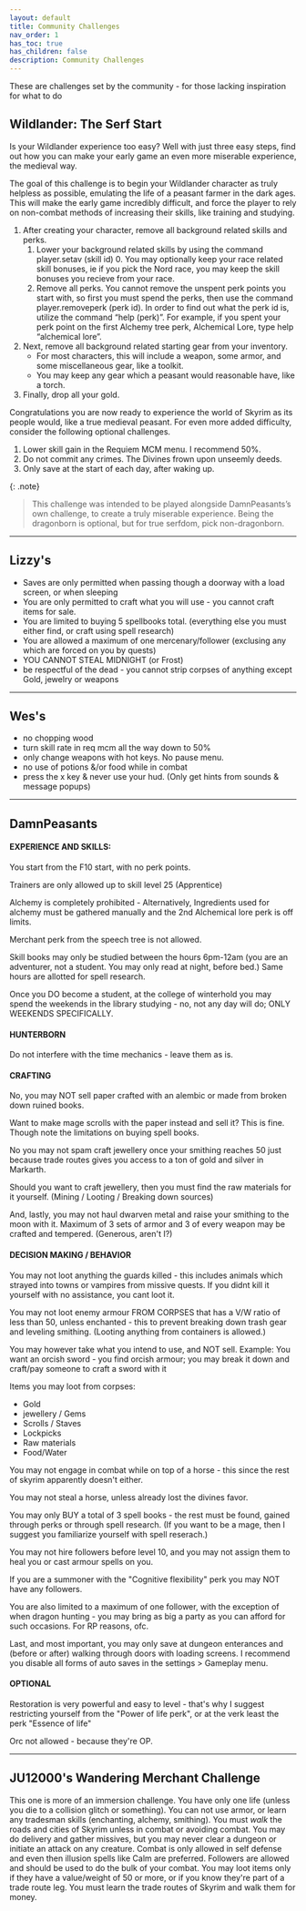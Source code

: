 ```yaml
---
layout: default
title: Community Challenges
nav_order: 1
has_toc: true
has_children: false
description: Community Challenges
---
```




These are challenges set by the community - for those lacking inspiration for what to do

## Wildlander: The Serf Start

Is your Wildlander experience too easy? Well with just three easy steps, find out how you can make your early game an even more miserable experience, the medieval way.

The goal of this challenge is to begin your Wildlander character as truly helpless as possible, emulating the life of a peasant farmer in the dark ages. This will make the early game incredibly difficult, and force the player to rely on non-combat methods of increasing their skills, like training and studying.

1. After creating your character, remove all background related skills and perks.
    1. Lower your background related skills by using the command player.setav (skill id) 0. You may optionally keep your race related skill bonuses, ie if you pick the Nord race, you may keep the skill bonuses you recieve from your race.
    2. Remove all perks. You cannot remove the unspent perk points you start with, so first you must spend the perks, then use the command player.removeperk (perk id). In order to find out what the perk id is, utilize the command “help (perk)”. For example, if you spent your perk point on the first Alchemy tree perk, Alchemical Lore, type help “alchemical lore”.
2. Next, remove all background related starting gear from your inventory.
    * For most characters, this will include a weapon, some armor, and some miscellaneous gear, like a toolkit.
    * You may keep any gear which a peasant would reasonable have, like a torch.
3. Finally, drop all your gold.

Congratulations you are now ready to experience the world of Skyrim as its people would, like a true medieval peasant. For even more added difficulty, consider the following optional challenges.

1. Lower skill gain in the Requiem MCM menu. I recommend 50%.
2. Do not commit any crimes. The Divines frown upon unseemly deeds.
3. Only save at the start of each day, after waking up.

{: .note}
> This challenge was intended to be played alongside DamnPeasants’s own challenge, to create a truly miserable experience. Being the dragonborn is optional, but for true serfdom, pick non-dragonborn.

--- 

## Lizzy's 

* Saves are only permitted when passing though a doorway with a load screen, or when sleeping
* You are only permitted to craft what you will use - you cannot craft items for sale.
* You are limited to buying 5 spellbooks total. (everything else you must either find, or craft using spell research)
* You are allowed a maximum of one mercenary/follower (exclusing any which are forced on you by quests)
* YOU CANNOT STEAL MIDNIGHT (or Frost)
* be respectful of the dead - you cannot strip corpses of anything except Gold, jewelry or weapons

---

## Wes's 

* no chopping wood
* turn skill rate in req mcm all the way down to 50%
* only change weapons with hot keys. No pause menu.
* no use of potions &/or food while in combat
* press the x key & never use your hud. (Only get hints from sounds & message popups)

--- 
## DamnPeasants 

#### EXPERIENCE AND SKILLS:
 
You start from the F10 start, with no perk points. 
 
Trainers are only allowed up to skill level 25 (Apprentice)
 
Alchemy is completely prohibited - Alternatively, Ingredients used for alchemy must be gathered manually and the 2nd Alchemical lore perk is off limits.
 
Merchant perk from the speech tree is not allowed. 
 
Skill books may only be studied between the hours 6pm-12am (you are an adventurer, not a student. You may only read at night, before bed.)  Same hours are allotted for spell research.
 
Once you DO become a student, at the college of winterhold you may spend the weekends in the library studying - no, not any day will do; ONLY WEEKENDS SPECIFICALLY.
 
#### HUNTERBORN
 
Do not interfere with the time mechanics - leave them as is.
 
#### CRAFTING
 
No, you may NOT sell paper crafted with an alembic or made from broken down ruined books.

Want to make mage scrolls with the paper instead and sell it? This is fine. Though note the limitations on buying spell books.
 
No you may not spam craft jewellery once your smithing reaches 50 just because trade routes gives you access to a ton of gold and silver in Markarth.

Should you want to craft jewellery, then you must find the raw materials for it yourself. (Mining / Looting / Breaking down sources)
 
And, lastly, you may not haul dwarven metal and raise your smithing to the moon with it. Maximum of 3 sets of armor and 3 of every weapon may be crafted and tempered.
(Generous, aren't I?)
 
#### DECISION MAKING / BEHAVIOR

You may not loot anything the guards killed - this includes animals which strayed into towns or vampires from missive quests. If you didnt kill it yourself with no assistance, you cant loot it.
 
You may not loot enemy armour FROM CORPSES that has a V/W ratio of less than 50, unless enchanted - this to prevent breaking down trash gear and leveling smithing.  (Looting anything from containers is allowed.)
 
You may however take what you intend to use, and NOT sell. Example: You want an orcish sword - you find orcish armour; you may break it down and craft/pay someone to craft a sword with it
 
Items you may loot from corpses:
* Gold
* jewellery / Gems
* Scrolls / Staves
* Lockpicks
* Raw materials
* Food/Water

You may not engage in combat while on top of a horse - this since the rest of skyrim apparently doesn't either. 
 
You may not steal a horse, unless already lost the divines favor. 
 
You may only BUY a total of 3 spell books - the rest must be found, gained through perks or through spell research. (If you want to be a mage, then I suggest you familiarize yourself with spell reserach.)
 
You may not hire followers before level 10, and you may not assign them to heal you or cast armour spells on you.
 
If you are a summoner with the "Cognitive flexibility" perk you may NOT have any followers.
 
You are also limited to a maximum of one follower, with the exception of when dragon hunting - you may bring as big a party as you can afford for such occasions. For RP reasons, ofc.
 
Last, and most important, you may only save at dungeon enterances and (before or after) walking through doors with loading screens. I recommend you disable all forms of auto saves in the settings > Gameplay menu.
 
#### OPTIONAL 
 
Restoration is very powerful and easy to level - that's why I suggest restricting yourself from the "Power of life perk", or at the verk least the perk "Essence of life"
 
Orc not allowed - because they're OP.

---

## JU12000's Wandering Merchant Challenge

This one is more of an immersion challenge. You have only one life (unless you die to a collision glitch or something). You can not use armor, or learn any tradesman skills (enchanting, alchemy, smithing). You must _walk_ the roads and cities of Skyrim unless in combat or avoiding combat. You may do delivery and gather missives, but you may never clear a dungeon or initiate an attack on any creature. Combat is only allowed in self defense and even then illusion spells like Calm are preferred. Followers are allowed and should be used to do the bulk of your combat. You may loot items only if they have a value/weight of 50 or more, or if you know they're part of a trade route leg. You must learn the trade routes of Skyrim and walk them for money.